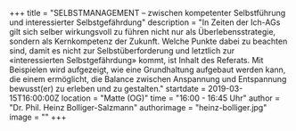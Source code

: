 +++
title = "SELBSTMANAGEMENT – zwischen kompetenter Selbstführung und interessierter Selbstgefährdung"
description = "In Zeiten der Ich-AGs gilt sich selber wirkungsvoll zu führen nicht nur als Überlebensstrategie, sondern als Kernkompetenz der Zukunft. Welche Punkte dabei zu beachten sind, damit es nicht zur Selbstüberforderung und letztlich zur «interessierten Selbstgefährdung» kommt, ist Inhalt des Referats. Mit Beispielen wird aufgezeigt, wie eine Grundhaltung aufgebaut werden kann, die einem ermöglicht, die Balance zwischen Anspannung und Entspannung bewusst(er) zu erleben und zu gestalten."
startdate = 2019-03-15T16:00:00Z
location = "Matte (OG)"
time = "16:00 - 16:45 Uhr"
author = "Dr. Phil. Heinz Bolliger-Salzmann"
authorimage = "heinz-bolliger.jpg"
image = ""
+++
